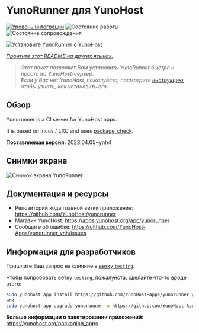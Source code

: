 <!--
Важно: этот README был автоматически сгенерирован <https://github.com/YunoHost/apps/tree/master/tools/readme_generator>
Он НЕ ДОЛЖЕН редактироваться вручную.
-->

# YunoRunner для YunoHost

[![Уровень интеграции](https://dash.yunohost.org/integration/yunorunner.svg)](https://ci-apps.yunohost.org/ci/apps/yunorunner/) ![Состояние работы](https://ci-apps.yunohost.org/ci/badges/yunorunner.status.svg) ![Состояние сопровождения](https://ci-apps.yunohost.org/ci/badges/yunorunner.maintain.svg)

[![Установите YunoRunner с YunoHost](https://install-app.yunohost.org/install-with-yunohost.svg)](https://install-app.yunohost.org/?app=yunorunner)

*[Прочтите этот README на других языках.](./ALL_README.md)*

> *Этот пакет позволяет Вам установить YunoRunner быстро и просто на YunoHost-сервер.*  
> *Если у Вас нет YunoHost, пожалуйста, посмотрите [инструкцию](https://yunohost.org/install), чтобы узнать, как установить его.*

## Обзор

Yunorunner is a CI server for YunoHost apps.

It is based on Incus / LXC and uses [package_check](https://github.com/YunoHost/package_check).


**Поставляемая версия:** 2023.04.05~ynh4

## Снимки экрана

![Снимок экрана YunoRunner](./doc/screenshots/screenshot.png)

## Документация и ресурсы

- Репозиторий кода главной ветки приложения: <https://github.com/YunoHost/yunorunner>
- Магазин YunoHost: <https://apps.yunohost.org/app/yunorunner>
- Сообщите об ошибке: <https://github.com/YunoHost-Apps/yunorunner_ynh/issues>

## Информация для разработчиков

Пришлите Ваш запрос на слияние в [ветку `testing`](https://github.com/YunoHost-Apps/yunorunner_ynh/tree/testing).

Чтобы попробовать ветку `testing`, пожалуйста, сделайте что-то вроде этого:

```bash
sudo yunohost app install https://github.com/YunoHost-Apps/yunorunner_ynh/tree/testing --debug
или
sudo yunohost app upgrade yunorunner -u https://github.com/YunoHost-Apps/yunorunner_ynh/tree/testing --debug
```

**Больше информации о пакетировании приложений:** <https://yunohost.org/packaging_apps>
